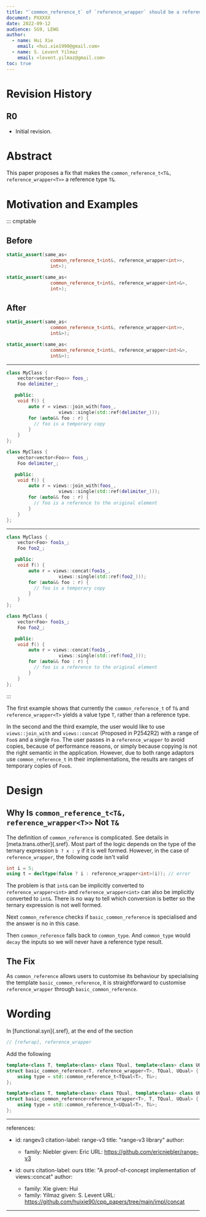 ```yaml
---
title: "`common_reference_t` of `reference_wrapper` should be a reference type"
document: PXXXXX
date: 2022-09-12
audience: SG9, LEWG
author:
  - name: Hui Xie
    email: <hui.xie1990@gmail.com>
  - name: S. Levent Yilmaz
    email: <levent.yilmaz@gmail.com>
toc: true
---
```


# Revision History

## R0

- Initial revision.

# Abstract

This paper proposes a fix that makes the `common_reference_t<T&, reference_wrapper<T>>` a reference type `T&`.

# Motivation and Examples

::: cmptable

## Before

```cpp
static_assert(same_as<
                common_reference_t<int&, reference_wrapper<int>>,
                int>);

static_assert(same_as<
                common_reference_t<int&, reference_wrapper<int>&>,
                int>);
```

## After

```cpp
static_assert(same_as<
                common_reference_t<int&, reference_wrapper<int>>,
                int&>);

static_assert(same_as<
                common_reference_t<int&, reference_wrapper<int>&>,
                int&>);
```

---

```cpp
class MyClass {
    vector<vector<Foo>> foos_;
    Foo delimiter_;

   public:
    void f() {
        auto r = views::join_with(foos_, 
                   views::single(std::ref(delimiter_)));
        for (auto&& foo : r) {
          // foo is a temporary copy
        }
    }
};
```

```cpp
class MyClass {
    vector<vector<Foo>> foos_;
    Foo delimiter_;

   public:
    void f() {
        auto r = views::join_with(foos_, 
                   views::single(std::ref(delimiter_)));
        for (auto&& foo : r) {
          // foo is a reference to the original element
        }
    }
};
```

---

```cpp
class MyClass {
    vector<Foo> foo1s_;
    Foo foo2_;

   public:
    void f() {
        auto r = views::concat(foo1s_, 
                   views::single(std::ref(foo2_)));
        for (auto&& foo : r) {
          // foo is a temporary copy
        }
    }
};
```

```cpp
class MyClass {
    vector<Foo> foo1s_;
    Foo foo2_;

   public:
    void f() {
        auto r = views::concat(foo1s_, 
                   views::single(std::ref(foo2_)));
        for (auto&& foo : r) {
          // foo is a reference to the original element
        }
    }
};
```

:::

The first example shows that currently the `common_reference_t` of `T&` and
`reference_wrapper<T>` yields a value type `T`, rather than a reference type.

In the second and the third example, the user would like to use
`views::join_with` and `views::concat` (Proposed in P2542R2) with a range of
`Foo`s and a single `Foo`. The user passes in a `reference_wrapper` to avoid
copies, because of performance reasons, or simply because copying is not the
right semantic in the application. However, due to both range adaptors use
`common_reference_t` in their implementations, the results are ranges of
temporary copies of `Foo`s.

# Design

## Why Is `common_reference_t<T&, reference_wrapper<T>>` Not `T&`

The definition of `common_reference` is complicated. See details in
[meta.trans.other]{.sref}. Most part of the logic depends on the type of the
ternary expression `b ? x : y` if it is well formed. However, in the case of
`reference_wrapper`, the following code isn't valid

```cpp
int i = 5;
using t = decltype(false ? i : reference_wrapper<int>(i)); // error
```

The problem is that `int&` can be implicitly converted to
`reference_wrapper<int>` and `reference_wrapper<int>` can also be implicitly
converted to `int&`. There is no way to tell which conversion is better so the
ternary expression is not well formed.

Next `common_reference` checks if `basic_common_reference` is specialised and
the answer is no in this case.

Then `common_reference` falls back to `common_type`. And `common_type` would
`decay` the inputs so we will never have a reference type result.

## The Fix

As `common_reference` allows users to customise its behaviour by specialising the
template `basic_­common_­reference`, it is straightforward to customise
`reference_wrapper` through `basic_­common_­reference`.

# Wording

In [functional.syn]{.sref}, at the end of the section

```cpp
// [refwrap], reference_­wrapper
```


Add the following

```cpp
template<class T, template<class> class TQual, template<class> class UQual>
struct basic_common_reference<T, reference_wrapper<T>, TQual, UQual> {
    using type = std::common_reference_t<TQual<T>, T&>;
};

template<class T, template<class> class TQual, template<class> class UQual>
struct basic_common_reference<reference_wrapper<T>, T, TQual, UQual> {
    using type = std::common_reference_t<UQual<T>, T&>;
};
```

---
references:
  - id: rangev3
    citation-label: range-v3
    title: "range-v3 library"
    author:
      - family: Niebler
        given: Eric
    URL: https://github.com/ericniebler/range-v3

  - id: ours
    citation-label: ours
    title: "A proof-of-concept implementation of views::concat"
    author:
      - family: Xie
        given: Hui
      - family: Yilmaz
        given: S. Levent
    URL: https://github.com/huixie90/cpp_papers/tree/main/impl/concat
---


<style>
.bq{
    display: block;
    margin-block-start: 1em;
    margin-block-end: 1em;
    margin-inline-start: 40px;
    margin-inline-end: 40px;
}
</style>
